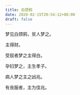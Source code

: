 ```yaml
---
title: 白颈鸦
date: 2020-02-15T20:54:12+08:00
draft: false
---
```


梦见白颈鸦，贫人梦之。

主得财。

受屈者梦之主得白。

孕妇梦之，主生孝子。

病人梦之主之凶兆。

有丧服者，主为佳兆。

